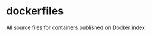 dockerfiles
===========

All source files for containers published on [Docker index](https://index.docker.io/u/makinacorpus/)

